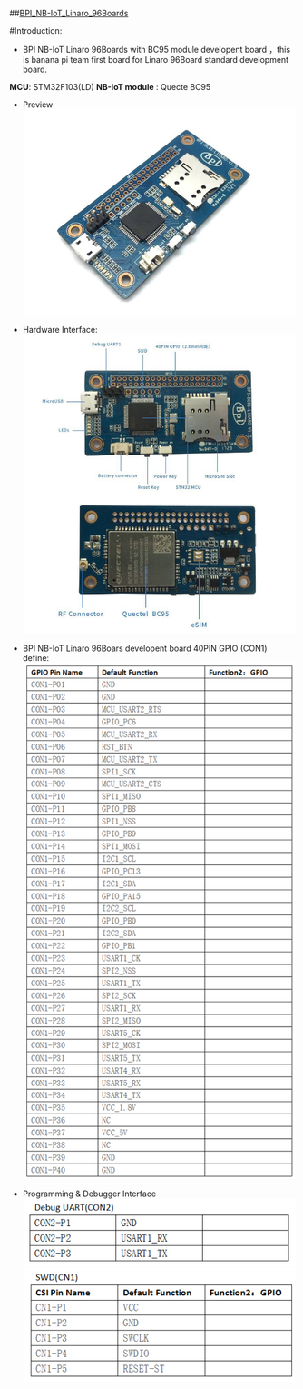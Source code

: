 ##[BPI_NB-IoT_Linaro_96Boards](http://www.banana-pi.com/eacp_view.asp?id=108)

#Introduction:
- BPI NB-IoT Linaro 96Boards with BC95 module developent board ，this is banana pi team first board for Linaro 96Board standard development board.

**MCU**: STM32F103(LD)
**NB-IoT module** : Quecte BC95

- Preview
![](./doc/pic/view.jpg)

- Hardware Interface:
![](./doc/pic/Hardware_Interface.jpg)

- BPI NB-IoT Linaro 96Boars developent board 40PIN GPIO (CON1) define:
![](./doc/pic/40PIN_GPIO.PNG)

- Programming & Debugger Interface
![](./doc/pic/Debugger_Interface.PNG)
![](./doc/pic/SWD_Interface.PNG)
